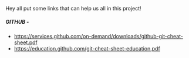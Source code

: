 Hey all put some links that can help us all in this project! 

##### GITHUB - 
  * https://services.github.com/on-demand/downloads/github-git-cheat-sheet.pdf <br />
  * https://education.github.com/git-cheat-sheet-education.pdf 
